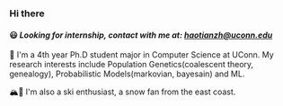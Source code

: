 ### Hi there
#### 😃 *Looking for internship, contact with me at: haotianzh@uconn.edu*
<!--
**haotianzh/haotianzh** is a ✨ _special_ ✨ repository because its `README.md` (this file) appears on your GitHub profile.

Here are some ideas to get you started:

- 🔭 I’m currently working on ...
- 🌱 I’m currently learning ...
- 👯 I’m looking to collaborate on ...
- 🤔 I’m looking for help with ...
- 💬 Ask me about ...
- 📫 How to reach me: ...
- 😄 Pronouns: ...
- ⚡ Fun fact: ...
-->
🌱 I'm a 4th year Ph.D student major in Computer Science at UConn. My research interests include Population Genetics(coalescent theory, genealogy), Probabilistic Models(markovian, bayesain) and ML. 

🏔️🎿 I'm also a ski enthusiast, a snow fan from the east coast.

